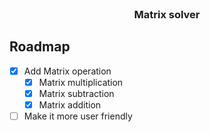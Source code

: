 
<!-- PROJECT LOGO -->
<br />
<div align="center">

  <h3 align="center">Matrix solver</h3>
  
</div>

<!-- ROADMAP -->
## Roadmap

- [x] Add Matrix operation
    - [x] Matrix multiplication
    - [x] Matrix subtraction
    - [x] Matrix addition
- [ ] Make it more user friendly
